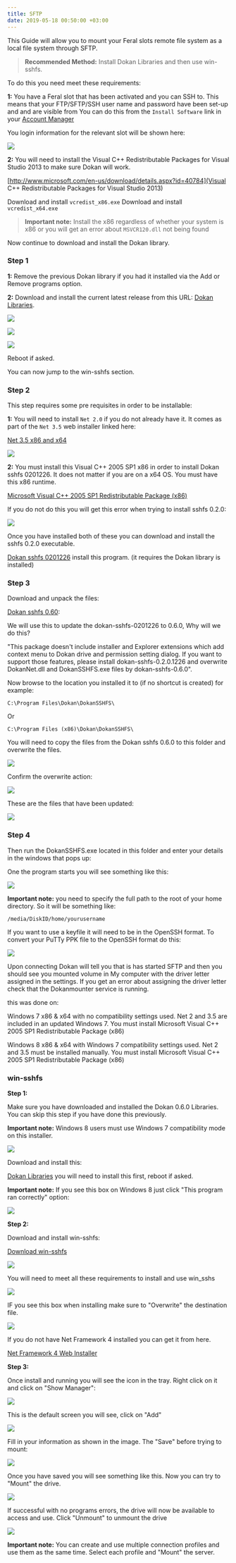 ```yaml
---
title: SFTP
date: 2019-05-18 00:50:00 +03:00
---
```



This Guide will allow you to mount your Feral slots remote file system as a local file system through SFTP.

> **Recommended Method:** Install Dokan Libraries and then use win-sshfs.

To do this you need meet these requirements:

**1:** You have a Feral slot that has been activated and you can SSH to. This means that your FTP/SFTP/SSH user name and password have been set-up and and are visible from You can do this from the `Install Software` link in your [Account Manager](https://www.feralhosting.com/manager/)

You login information for the relevant slot will be shown here:

![](https://raw.github.com/feralhosting/feralfilehosting/master/Feral%20Wiki/0%20Generic/slot_detail_ssh.png)

**2:** You will need to install the Visual C++ Redistributable Packages for Visual Studio 2013 to make sure Dokan will work.

[http://www.microsoft.com/en-us/download/details.aspx?id=40784](Visual C++ Redistributable Packages for Visual Studio 2013)

Download and install `vcredist_x86.exe`
Download and install `vcredist_x64.exe`

> **Important note:** Install the x86 regardless of whether your system is x86 or you will get an error about `MSVCR120.dll` not being found

Now continue to download and install the Dokan library.

### Step 1

**1:** Remove the previous Dokan library if you had it installed via the Add or Remove programs option.

**2:** Download and install the current latest release from this URL:  [Dokan Libraries](https://github.com/dokan-dev/dokany/releases).

![](https://raw.github.com/feralhosting/feralfilehosting/master/Feral%20Wiki/SSH/Mount%20Your%20Server%20as%20a%20Local%20Filesystem%20-%20Windows%20-%20Dokan%20-%20win-sshfs/Dokan/dokan-1.png)

![](https://raw.github.com/feralhosting/feralfilehosting/master/Feral%20Wiki/SSH/Mount%20Your%20Server%20as%20a%20Local%20Filesystem%20-%20Windows%20-%20Dokan%20-%20win-sshfs/Dokan/dokan-2.png)

![](https://raw.github.com/feralhosting/feralfilehosting/master/Feral%20Wiki/SSH/Mount%20Your%20Server%20as%20a%20Local%20Filesystem%20-%20Windows%20-%20Dokan%20-%20win-sshfs/Dokan/dokan-3.png)

Reboot if asked.

You can now jump to the win-sshfs section.

### Step 2

This step requires some pre requisites in order to be installable:

**1:** You will need to install `Net 2.0` if you do not already have it. It comes as part of the `Net 3.5` web installer linked here:

[Net 3.5 x86 and x64](http://www.microsoft.com/en-us/download/details.aspx?id=21)

![](https://raw.github.com/feralhosting/feralfilehosting/master/Feral%20Wiki/SSH/Mount%20Your%20Server%20as%20a%20Local%20Filesystem%20-%20Windows%20-%20Dokan%20-%20win-sshfs/Dokan/sshfs.0.2.0%201.png)

**2:** You must install this Visual C++ 2005 SP1 x86 in order to install Dokan sshfs 0201226. It does not matter if you are on a x64 OS. You must have this x86 runtime.

[Microsoft Visual C++ 2005 SP1 Redistributable Package (x86)](http://www.microsoft.com/en-gb/download/details.aspx?id=5638)

If you do not do this you will get this error when trying to install sshfs 0.2.0:

![](https://raw.github.com/feralhosting/feralfilehosting/master/Feral%20Wiki/SSH/Mount%20Your%20Server%20as%20a%20Local%20Filesystem%20-%20Windows%20-%20Dokan%20-%20win-sshfs/Dokan/sshfs.0.2.0%20error.png)

Once you have installed both of these you can download and install the sshfs 0.2.0 executable.

[Dokan sshfs 0201226](http://dokan-dev.net/wp-content/uploads/dokan-sshfs-0201226.zip)  install this program. (it requires the Dokan library is installed)

### Step 3

Download and unpack the files:

[Dokan sshfs 0.60](http://dokan-dev.net/wp-content/uploads/dokan-sshfs-0.6.0.zip):  

We will use this to update the dokan-sshfs-0201226 to 0.6.0, Why will we do this? 

"This package doesn't include installer and Explorer extensions which add context menu to Dokan drive and permission setting dialog. If you want to support those features, please install dokan-sshfs-0.2.0.1226 and overwrite DokanNet.dll and DokanSSHFS.exe files by dokan-sshfs-0.6.0".

Now browse to the location you installed it to (if no shortcut is created) for example:

~~~
C:\Program Files\Dokan\DokanSSHFS\
~~~

Or

~~~
C:\Program Files (x86)\Dokan\DokanSSHFS\
~~~

You will need to copy the files from the Dokan sshfs 0.6.0 to this folder and overwrite the files.

![](https://raw.github.com/feralhosting/feralfilehosting/master/Feral%20Wiki/SSH/Mount%20Your%20Server%20as%20a%20Local%20Filesystem%20-%20Windows%20-%20Dokan%20-%20win-sshfs/Dokan/update.0.2.0%201.png)

Confirm the overwrite action:

![](https://raw.github.com/feralhosting/feralfilehosting/master/Feral%20Wiki/SSH/Mount%20Your%20Server%20as%20a%20Local%20Filesystem%20-%20Windows%20-%20Dokan%20-%20win-sshfs/Dokan/update.0.2.0%202.png)

These are the files that have been updated:

![](https://raw.github.com/feralhosting/feralfilehosting/master/Feral%20Wiki/SSH/Mount%20Your%20Server%20as%20a%20Local%20Filesystem%20-%20Windows%20-%20Dokan%20-%20win-sshfs/Dokan/update.0.2.0%203.png)

### Step 4

Then run the DokanSSHFS.exe  located in this folder and enter your details in the windows that pops up:

One the program starts you will see something like this:

![](https://raw.github.com/feralhosting/feralfilehosting/master/Feral%20Wiki/SSH/Mount%20Your%20Server%20as%20a%20Local%20Filesystem%20-%20Windows%20-%20Dokan%20-%20win-sshfs/Dokan/mount.png)

**Important note:** you need to specify the full path to the root of your home directory. So it will be something like:

~~~
/media/DiskID/home/yourusername
~~~

If you want to use a keyfile it will need to be in the OpenSSH format. To convert your PuTTy PPK file to the OpenSSH format do this:

![](https://raw.github.com/feralhosting/feralfilehosting/master/Feral%20Wiki/SSH/Mount%20Your%20Server%20as%20a%20Local%20Filesystem%20-%20Windows%20-%20Dokan%20-%20win-sshfs/Dokan/puttygen.png)

Upon connecting Dokan will tell you that is has started SFTP and then you should see you mounted volume in My computer with the driver letter assigned in the settings. If you get an error about assigning the driver letter check that the Dokanmounter service is running.

this was done on: 

Windows 7 x86 & x64 with no compatibility settings used. Net 2 and 3.5 are included in an updated Windows 7. You must install Microsoft Visual C++ 2005 SP1 Redistributable Package (x86)

Windows 8 x86 & x64 with Windows 7 compatibility settings used. Net 2 and 3.5 must be installed manually. You must install Microsoft Visual C++ 2005 SP1 Redistributable Package (x86)


### win-sshfs

**Step 1:**

Make sure you have downloaded and installed the Dokan 0.6.0 Libraries. You can skip this step if you have done this previously.

**Important note:** Windows 8 users must use Windows 7 compatibility mode on this installer.

![](https://raw.github.com/feralhosting/feralfilehosting/master/Feral%20Wiki/SSH/Mount%20Your%20Server%20as%20a%20Local%20Filesystem%20-%20Windows%20-%20Dokan%20-%20win-sshfs/Dokan/compat%201.png)

Download and install this: 

[Dokan Libraries](http://dokan-dev.net/wp-content/uploads/DokanInstall_0.6.0.exe) you will need to install this first, reboot if asked.

**Important note:** If you see this box on Windows 8 just click "This program ran correctly" option:

![](https://raw.github.com/feralhosting/feralfilehosting/master/Feral%20Wiki/SSH/Mount%20Your%20Server%20as%20a%20Local%20Filesystem%20-%20Windows%20-%20Dokan%20-%20win-sshfs/Dokan/compat%202.png)

**Step 2:**

Download and install win-sshfs:

[Download win-sshfs](http://code.google.com/p/win-sshfs/downloads/list)

![](https://raw.github.com/feralhosting/feralfilehosting/master/Feral%20Wiki/SSH/Mount%20Your%20Server%20as%20a%20Local%20Filesystem%20-%20Windows%20-%20Dokan%20-%20win-sshfs/win-sshfs/1.png)

You will need to meet all these requirements to install and use win_sshs

![](https://raw.github.com/feralhosting/feralfilehosting/master/Feral%20Wiki/SSH/Mount%20Your%20Server%20as%20a%20Local%20Filesystem%20-%20Windows%20-%20Dokan%20-%20win-sshfs/win-sshfs/2.png)

IF you see this box when installing make sure to "Overwrite" the destination file.

![](https://raw.github.com/feralhosting/feralfilehosting/master/Feral%20Wiki/SSH/Mount%20Your%20Server%20as%20a%20Local%20Filesystem%20-%20Windows%20-%20Dokan%20-%20win-sshfs/win-sshfs/overwrite.png)

If you do not have Net Framework 4 installed you can get it from here.

[Net Framework 4 Web Installer](http://www.microsoft.com/en-gb/download/details.aspx?id=17851)

**Step 3:**

Once install and running you will see the icon in the tray. Right click on it and click on "Show Manager":

![](https://raw.github.com/feralhosting/feralfilehosting/master/Feral%20Wiki/SSH/Mount%20Your%20Server%20as%20a%20Local%20Filesystem%20-%20Windows%20-%20Dokan%20-%20win-sshfs/win-sshfs/2.5.png)

This is the default screen you will see, click on "Add"

![](https://raw.github.com/feralhosting/feralfilehosting/master/Feral%20Wiki/SSH/Mount%20Your%20Server%20as%20a%20Local%20Filesystem%20-%20Windows%20-%20Dokan%20-%20win-sshfs/win-sshfs/3.png)

Fill in your information as shown in the image. The "Save" before trying to mount:

![](https://raw.github.com/feralhosting/feralfilehosting/master/Feral%20Wiki/SSH/Mount%20Your%20Server%20as%20a%20Local%20Filesystem%20-%20Windows%20-%20Dokan%20-%20win-sshfs/win-sshfs/4.png)

Once you have saved you will see something like this. Now you can try to "Mount" the drive.

![](https://raw.github.com/feralhosting/feralfilehosting/master/Feral%20Wiki/SSH/Mount%20Your%20Server%20as%20a%20Local%20Filesystem%20-%20Windows%20-%20Dokan%20-%20win-sshfs/win-sshfs/5.png)

If successful with no programs errors, the drive will now be available to access and use. Click "Unmount" to unmount the drive

![](https://raw.github.com/feralhosting/feralfilehosting/master/Feral%20Wiki/SSH/Mount%20Your%20Server%20as%20a%20Local%20Filesystem%20-%20Windows%20-%20Dokan%20-%20win-sshfs/win-sshfs/6.png)

**Important note:** You can create and use multiple connection profiles and use them as the same time. Select each profile and "Mount" the server.



